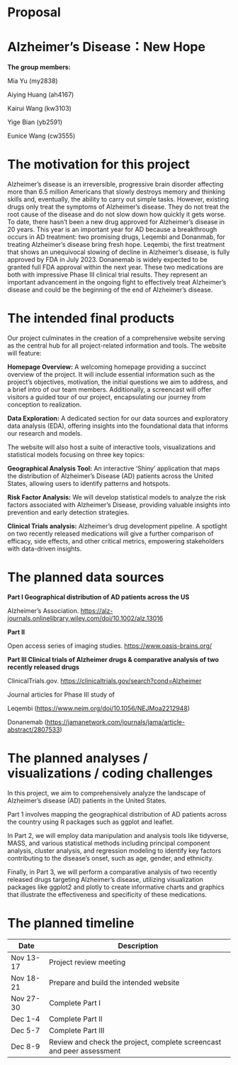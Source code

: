 Proposal
================

# Alzheimer’s Disease：New Hope

**The group members:**

Mia Yu (my2838)

Aiying Huang (ah4167)

Kairui Wang (kw3103)

Yige Bian (yb2591)

Eunice Wang (cw3555)

# The motivation for this project

Alzheimer’s disease is an irreversible, progressive brain disorder
affecting more than 6.5 million Americans that slowly destroys memory
and thinking skills and, eventually, the ability to carry out simple
tasks. However, existing drugs only treat the symptoms of Alzheimer’s
disease. They do not treat the root cause of the disease and do not slow
down how quickly it gets worse. To date, there hasn’t been a new drug
approved for Alzheimer’s disease in 20 years. This year is an important
year for AD because a breakthrough occurs in AD treatment: two promising
drugs, Leqembi and Donanmab, for treating Alzheimer’s disease bring
fresh hope. Leqembi, the first treatment that shows an unequivocal
slowing of decline in Alzheimer’s disease, is fully approved by FDA in
July 2023. Donanemab is widely expected to be granted full FDA approval
within the next year. These two medications are both with impressive
Phase III clinical trial results. They represent an important
advancement in the ongoing fight to effectively treat Alzheimer’s
disease and could be the beginning of the end of Alzheimer’s disease.

# The intended final products

Our project culminates in the creation of a comprehensive website
serving as the central hub for all project-related information and
tools. The website will feature:

**Homepage Overview:** A welcoming homepage providing a succinct
overview of the project. It will include essential information such as
the project’s objectives, motivation, the initial questions we aim to
address, and a brief intro of our team members. Additionally, a
screencast will offer visitors a guided tour of our project,
encapsulating our journey from conception to realization.

**Data Exploration:** A dedicated section for our data sources and
exploratory data analysis (EDA), offering insights into the foundational
data that informs our research and models.

The website will also host a suite of interactive tools, visualizations
and statistical models focusing on three key topics:

**Geographical Analysis Tool:** An interactive ‘Shiny’ application that
maps the distribution of Alzheimer’s Disease (AD) patients across the
United States, allowing users to identify patterns and hotspots.

**Risk Factor Analysis:** We will develop statistical models to analyze
the risk factors associated with Alzheimer’s Disease, providing valuable
insights into prevention and early detection strategies.

**Clinical Trials analysis:** Alzheimer’s drug development pipeline. A
spotlight on two recently released medications will give a further
comparison of efficacy, side effects, and other critical metrics,
empowering stakeholders with data-driven insights.

# The planned data sources

**Part I Geographical distribution of AD patients across the US**

Alzheimer’s Association.
<https://alz-journals.onlinelibrary.wiley.com/doi/10.1002/alz.13016>

**Part II**

Open access series of imaging studies. <https://www.oasis-brains.org/>

**Part III Clinical trials of Alzheimer drugs & comparative analysis of
two recently released drugs**

ClinicalTrials.gov. <https://clinicaltrials.gov/search?cond=Alzheimer>

Journal articles for Phase III study of

Leqembi (<https://www.nejm.org/doi/10.1056/NEJMoa2212948>)

Donanemab
(<https://jamanetwork.com/journals/jama/article-abstract/2807533>)

# The planned analyses / visualizations / coding challenges

In this project, we aim to comprehensively analyze the landscape of
Alzheimer’s disease (AD) patients in the United States.

Part 1 involves mapping the geographical distribution of AD patients
across the country using R packages such as ggplot and leaflet.

In Part 2, we will employ data manipulation and analysis tools like
tidyverse, MASS, and various statistical methods including principal
component analysis, cluster analysis, and regression modeling to
identify key factors contributing to the disease’s onset, such as age,
gender, and ethnicity.

Finally, in Part 3, we will perform a comparative analysis of two
recently released drugs targeting Alzheimer’s disease, utilizing
visualization packages like ggplot2 and plotly to create informative
charts and graphics that illustrate the effectiveness and specificity of
these medications.

# The planned timeline

| Date      | Description                                                           |
|-----------|-----------------------------------------------------------------------|
| Nov 13-17 | Project review meeting                                                |
| Nov 18-21 | Prepare and build the intended website                                |
| Nov 27-30 | Complete Part I                                                       |
| Dec 1-4   | Complete Part II                                                      |
| Dec 5-7   | Complete Part III                                                     |
| Dec 8-9   | Review and check the project, complete screencast and peer assessment |
